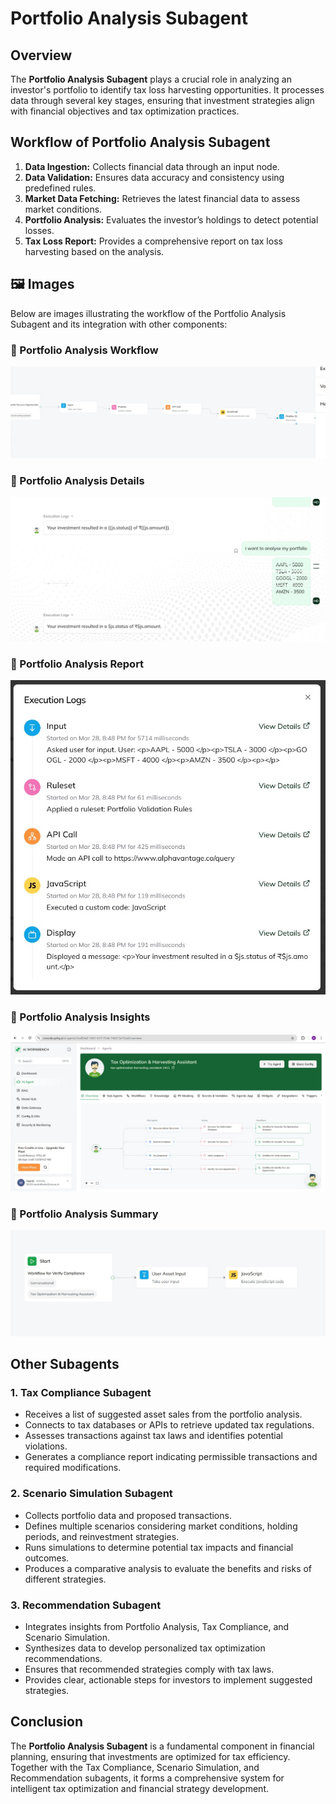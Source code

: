 # Portfolio Analysis Subagent

## Overview
The **Portfolio Analysis Subagent** plays a crucial role in analyzing an investor's portfolio to identify tax loss harvesting opportunities. It processes data through several key stages, ensuring that investment strategies align with financial objectives and tax optimization practices.

## Workflow of Portfolio Analysis Subagent
1. **Data Ingestion:** Collects financial data through an input node.
2. **Data Validation:** Ensures data accuracy and consistency using predefined rules.
3. **Market Data Fetching:** Retrieves the latest financial data to assess market conditions.
4. **Portfolio Analysis:** Evaluates the investor’s holdings to detect potential losses.
5. **Tax Loss Report:** Provides a comprehensive report on tax loss harvesting based on the analysis.

## 🖼️ Images
Below are images illustrating the workflow of the Portfolio Analysis Subagent and its integration with other components:

### 🔹 Portfolio Analysis Workflow  
![Portfolio Analysis Workflow](assets/img1.png)  

### 🔹 Portfolio Analysis Details  
![Portfolio Analysis Details](assets/img2.png)  

### 🔹 Portfolio Analysis Report  
![Portfolio Analysis Report](assets/img3.png)  

### 🔹 Portfolio Analysis Insights  
![Portfolio Analysis Insights](assets/img4.png)  

### 🔹 Portfolio Analysis Summary  
![Portfolio Analysis Summary](assets/img5.png.jpg)  

## Other Subagents

### 1. Tax Compliance Subagent
- Receives a list of suggested asset sales from the portfolio analysis.
- Connects to tax databases or APIs to retrieve updated tax regulations.
- Assesses transactions against tax laws and identifies potential violations.
- Generates a compliance report indicating permissible transactions and required modifications.

### 2. Scenario Simulation Subagent
- Collects portfolio data and proposed transactions.
- Defines multiple scenarios considering market conditions, holding periods, and reinvestment strategies.
- Runs simulations to determine potential tax impacts and financial outcomes.
- Produces a comparative analysis to evaluate the benefits and risks of different strategies.

### 3. Recommendation Subagent
- Integrates insights from Portfolio Analysis, Tax Compliance, and Scenario Simulation.
- Synthesizes data to develop personalized tax optimization recommendations.
- Ensures that recommended strategies comply with tax laws.
- Provides clear, actionable steps for investors to implement suggested strategies.

## Conclusion
The **Portfolio Analysis Subagent** is a fundamental component in financial planning, ensuring that investments are optimized for tax efficiency. Together with the Tax Compliance, Scenario Simulation, and Recommendation subagents, it forms a comprehensive system for intelligent tax optimization and financial strategy development.
